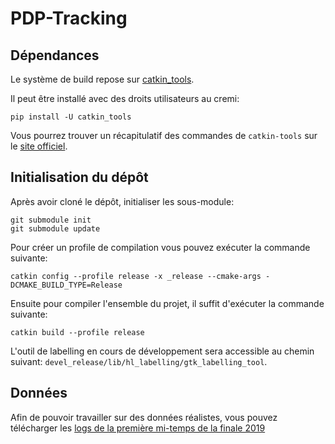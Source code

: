 # PDP-Tracking

## Dépendances

Le système de build repose sur [catkin_tools](https://catkin-tools.readthedocs.io).

Il peut être installé avec des droits utilisateurs au cremi:

    pip install -U catkin_tools

Vous pourrez trouver un récapitulatif des commandes de `catkin-tools` sur le
[site officiel](https://catkin-tools.readthedocs.io/en/latest/cheat_sheet.html).

## Initialisation du dépôt

Après avoir cloné le dépôt, initialiser les sous-module:

    git submodule init
    git submodule update

Pour créer un profile de compilation vous pouvez exécuter la commande suivante:

    catkin config --profile release -x _release --cmake-args -DCMAKE_BUILD_TYPE=Release
    
Ensuite pour compiler l'ensemble du projet, il suffit d'exécuter la commande suivante:

    catkin build --profile release


L'outil de labelling en cours de développement sera accessible au chemin suivant:
`devel_release/lib/hl_labelling/gtk_labelling_tool`.

## Données

Afin de pouvoir travailler sur des données réalistes, vous pouvez télécharger
les [logs de la première mi-temps de la finale 2019](http://ludovic.hofer.emi.u-bordeaux.fr/Finale_2019_1st_half.tar.gz)
